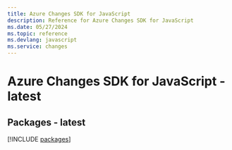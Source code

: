 ```yaml
---
title: Azure Changes SDK for JavaScript
description: Reference for Azure Changes SDK for JavaScript
ms.date: 05/27/2024
ms.topic: reference
ms.devlang: javascript
ms.service: changes
---
```

# Azure Changes SDK for JavaScript - latest
## Packages - latest
[!INCLUDE [packages](changes-index.md)]